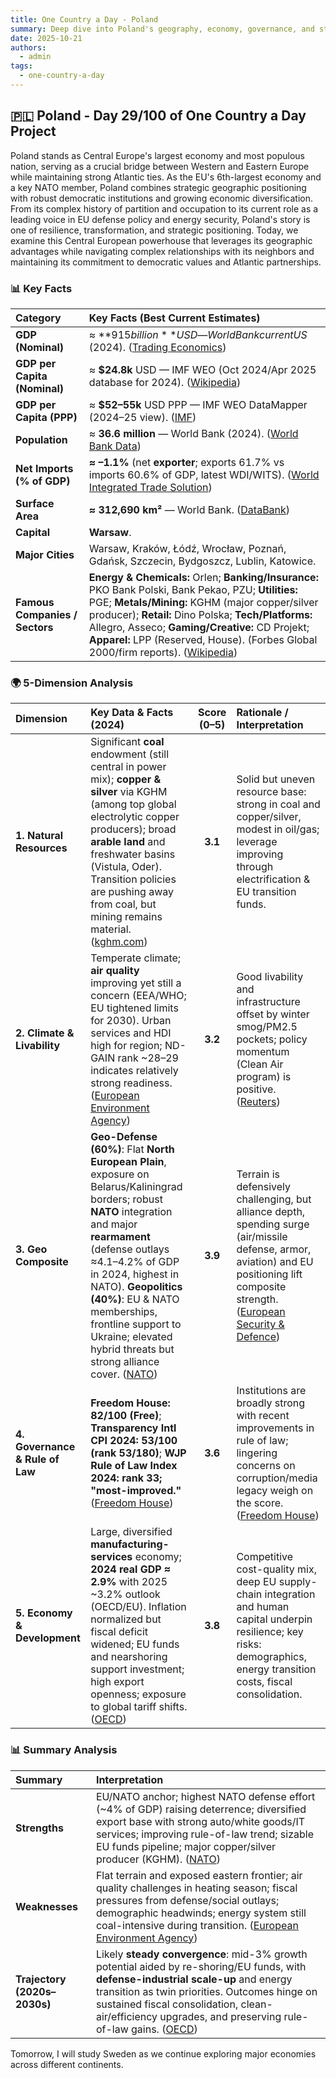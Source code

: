 ```yaml
---
title: One Country a Day - Poland
summary: Deep dive into Poland's geography, economy, governance, and strategic position using the 5-dimension framework
date: 2025-10-21
authors:
  - admin
tags:
  - one-country-a-day
---
```


## 🇵🇱 Poland - Day 29/100 of One Country a Day Project

Poland stands as Central Europe's largest economy and most populous nation, serving as a crucial bridge between Western and Eastern Europe while maintaining strong Atlantic ties. As the EU's 6th-largest economy and a key NATO member, Poland combines strategic geographic positioning with robust democratic institutions and growing economic diversification. From its complex history of partition and occupation to its current role as a leading voice in EU defense policy and energy security, Poland's story is one of resilience, transformation, and strategic positioning. Today, we examine this Central European powerhouse that leverages its geographic advantages while navigating complex relationships with its neighbors and maintaining its commitment to democratic values and Atlantic partnerships.

### 📊 Key Facts

| **Category**                   | **Key Facts (Best Current Estimates)**                                                                                                                                                                                                                                                                                                                     |
| :----------------------------- | :--------------------------------------------------------------------------------------------------------------------------------------------------------------------------------------------------------------------------------------------------------------------------------------------------------------------------------------------------------- |
| **GDP (Nominal)**              | ≈ **$915 billion** USD — World Bank current US$ (2024). ([Trading Economics][1])                                                                                                                                                                                                                                                                           |
| **GDP per Capita (Nominal)**   | ≈ **$24.8k** USD — IMF WEO (Oct 2024/Apr 2025 database for 2024). ([Wikipedia][2])                                                                                                                                                                                                                                                                         |
| **GDP per Capita (PPP)**       | ≈ **$52–55k** USD PPP — IMF WEO DataMapper (2024–25 view). ([IMF][3])                                                                                                                                                                                                                                                                                      |
| **Population**                 | ≈ **36.6 million** — World Bank (2024). ([World Bank Data][4])                                                                                                                                                                                                                                                                                             |
| **Net Imports (% of GDP)**     | **≈ –1.1%** (net **exporter**; exports 61.7% vs imports 60.6% of GDP, latest WDI/WITS). ([World Integrated Trade Solution][5])                                                                                                                                                                                                                             |
| **Surface Area**               | **≈ 312,690 km²** — World Bank. ([DataBank][6])                                                                                                                                                                                                                                                                                                            |
| **Capital**                    | **Warsaw**.                                                                                                                                                                                                                                                                                                                                                |
| **Major Cities**               | Warsaw, Kraków, Łódź, Wrocław, Poznań, Gdańsk, Szczecin, Bydgoszcz, Lublin, Katowice.                                                                                                                                                                                                                                                                      |
| **Famous Companies / Sectors** | **Energy & Chemicals:** Orlen; **Banking/Insurance:** PKO Bank Polski, Bank Pekao, PZU; **Utilities:** PGE; **Metals/Mining:** KGHM (major copper/silver producer); **Retail:** Dino Polska; **Tech/Platforms:** Allegro, Asseco; **Gaming/Creative:** CD Projekt; **Apparel:** LPP (Reserved, House). (Forbes Global 2000/firm reports). ([Wikipedia][7]) |

[1]: https://tradingeconomics.com/poland/gdp?utm_source=chatgpt.com "Poland GDP"
[2]: https://en.wikipedia.org/wiki/Economy_of_Poland?utm_source=chatgpt.com "Economy of Poland"
[3]: https://www.imf.org/external/datamapper/PPPPC%40WEO/RUS/IRN/POL?utm_source=chatgpt.com "GDP per capita, current prices"
[4]: https://data.worldbank.org/country/poland?utm_source=chatgpt.com "Poland | Data"
[5]: https://wits.worldbank.org/CountryProfile/en/POL?utm_source=chatgpt.com "Poland Trade Statistics | WITS"
[6]: https://databank.worldbank.org/reports.aspx?country=POL&source=2&utm_source=chatgpt.com "World Development Indicators | DataBank"
[7]: https://en.wikipedia.org/wiki/List_of_largest_Polish_companies?utm_source=chatgpt.com "List of largest Polish companies"

### 🌍 5-Dimension Analysis

| **Dimension**                   | **Key Data & Facts (2024)**                                                                                                                                                                                                                                                                                                                                 | **Score (0–5)** | **Rationale / Interpretation**                                                                                                                                                               |
| :------------------------------ | :---------------------------------------------------------------------------------------------------------------------------------------------------------------------------------------------------------------------------------------------------------------------------------------------------------------------------------------------------------- | :-------------: | :------------------------------------------------------------------------------------------------------------------------------------------------------------------------------------------- |
| **1. Natural Resources**        | Significant **coal** endowment (still central in power mix); **copper & silver** via KGHM (among top global electrolytic copper producers); broad **arable land** and freshwater basins (Vistula, Oder). Transition policies are pushing away from coal, but mining remains material. ([kghm.com][1])                                                       |     **3.1**     | Solid but uneven resource base: strong in coal and copper/silver, modest in oil/gas; leverage improving through electrification & EU transition funds.                                       |
| **2. Climate & Livability**     | Temperate climate; **air quality** improving yet still a concern (EEA/WHO; EU tightened limits for 2030). Urban services and HDI high for region; ND-GAIN rank ~28–29 indicates relatively strong readiness. ([European Environment Agency][2])                                                                                                             |     **3.2**     | Good livability and infrastructure offset by winter smog/PM2.5 pockets; policy momentum (Clean Air program) is positive. ([Reuters][3])                                                      |
| **3. Geo Composite**            | **Geo-Defense (60%)**: Flat **North European Plain**, exposure on Belarus/Kaliningrad borders; robust **NATO** integration and major **rearmament** (defense outlays ≈4.1–4.2% of GDP in 2024, highest in NATO). **Geopolitics (40%)**: EU & NATO memberships, frontline support to Ukraine; elevated hybrid threats but strong alliance cover. ([NATO][4]) |     **3.9**     | Terrain is defensively challenging, but alliance depth, spending surge (air/missile defense, armor, aviation) and EU positioning lift composite strength. ([European Security & Defence][5]) |
| **4. Governance & Rule of Law** | **Freedom House: 82/100 (Free)**; **Transparency Intl CPI 2024: 53/100 (rank 53/180)**; **WJP Rule of Law Index 2024: rank 33; "most-improved."** ([Freedom House][6])                                                                                                                                                                                      |     **3.6**     | Institutions are broadly strong with recent improvements in rule of law; lingering concerns on corruption/media legacy weigh on the score. ([Freedom House][7])                              |
| **5. Economy & Development**    | Large, diversified **manufacturing-services** economy; **2024 real GDP ≈ 2.9%** with 2025 ~3.2% outlook (OECD/EU). Inflation normalized but fiscal deficit widened; EU funds and nearshoring support investment; high export openness; exposure to global tariff shifts. ([OECD][8])                                                                        |     **3.8**     | Competitive cost-quality mix, deep EU supply-chain integration and human capital underpin resilience; key risks: demographics, energy transition costs, fiscal consolidation.                |

[1]: https://kghm.com/sites/default/files/2025-08/MBs%20report%20on%20activities%20in%202024.pdf?utm_source=chatgpt.com "THE MANAGEMENT BOARD'S REPORT ON THE ACTIVITIES ..."
[2]: https://www.eea.europa.eu/en/topics/in-depth/air-pollution/air-pollution-country-fact-sheets-2024/poland-air-pollution-country-fact-sheet-2024?utm_source=chatgpt.com "Poland – air pollution country fact sheet 2024"
[3]: https://www.reuters.com/world/europe/poland-get-266-million-world-bank-clean-air-program-finance-minister-says-2024-04-20/?utm_source=chatgpt.com "Poland to get $266 million from World Bank for Clean Air program, finance minister says"
[4]: https://www.nato.int/cps/en/natohq/nato_countries.htm?utm_source=chatgpt.com "Topic: NATO member countries"
[5]: https://euro-sd.com/2025/09/articles/armed-forces/46030/polands-armed-forces-modernisation-sitrep/?utm_source=chatgpt.com "Poland's armed forces modernisation: SITREP"
[6]: https://freedomhouse.org/country/poland?utm_source=chatgpt.com "Poland: Country Profile"
[7]: https://freedomhouse.org/country/poland/freedom-world/2024?utm_source=chatgpt.com "Poland: Freedom in the World 2024 Country Report"
[8]: https://www.oecd.org/en/publications/2024/12/oecd-economic-outlook-volume-2024-issue-2_67bb8fac/full-report/poland_92d0d323.html?utm_source=chatgpt.com "Poland: OECD Economic Outlook, Volume 2024 Issue 2"

### 📊 Summary Analysis

| **Summary**                  | **Interpretation**                                                                                                                                                                                                                                                                                 |
| :--------------------------- | :------------------------------------------------------------------------------------------------------------------------------------------------------------------------------------------------------------------------------------------------------------------------------------------------- |
| **Strengths**                | EU/NATO anchor; highest NATO defense effort (~4% of GDP) raising deterrence; diversified export base with strong auto/white goods/IT services; improving rule-of-law trend; sizable EU funds pipeline; major copper/silver producer (KGHM). ([NATO][1])                                            |
| **Weaknesses**               | Flat terrain and exposed eastern frontier; air quality challenges in heating season; fiscal pressures from defense/social outlays; demographic headwinds; energy system still coal-intensive during transition. ([European Environment Agency][2])                                                 |
| **Trajectory (2020s–2030s)** | Likely **steady convergence**: mid-3% growth potential aided by re-shoring/EU funds, with **defense-industrial scale-up** and energy transition as twin priorities. Outcomes hinge on sustained fiscal consolidation, clean-air/efficiency upgrades, and preserving rule-of-law gains. ([OECD][3]) |

[1]: https://www.nato.int/docu/review/articles/2025/04/14/sharing-the-burden-how-poland-and-germany-are-shifting-the-dial-on-european-defence-expenditure/index.html?utm_source=chatgpt.com "Sharing the burden: How Poland and Germany are shifting ..."
[2]: https://www.eea.europa.eu/en/topics/in-depth/air-pollution/air-pollution-country-fact-sheets-2024/poland-air-pollution-country-fact-sheet-2024?utm_source=chatgpt.com "Poland – air pollution country fact sheet 2024"
[3]: https://www.oecd.org/en/publications/2025/06/oecd-economic-outlook-volume-2025-issue-1_1fd979a8/full-report/poland_2573928e.html?utm_source=chatgpt.com "Poland: OECD Economic Outlook, Volume 2025 Issue 1"

Tomorrow, I will study Sweden as we continue exploring major economies across different continents.
